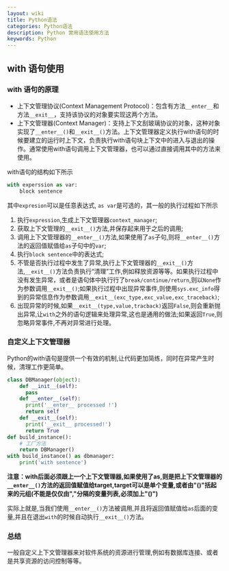 ```yaml
---
layout: wiki
title: Python语法
categories: Python语法
description: Python 常用语法使用方法
keywords: Python
---
```


## with 语句使用

### with 语句的原理
+ 上下文管理协议(Context Management Protocol)：包含有方法`__enter__`和方法`__exit__`，支持该协议的对象要实现这两个方法。
+ 上下文管理器(Context Manager)：支持上下文刮玻璃协议的对象，这种对象实现了`__enter__()`和`__exit__()`方法。上下文管理器定义执行with语句的时候要建立的运行时上下文，负责执行with语句块上下文中的进入与退出的操作。通常使用with语句调用上下文管理器，也可以通过直接调用其中的方法来使用。

with语句的结构如下所示
```python
with experssion as var:
    block sentence
```
其中`expresion`可以是任意表达式, `as var`是可选的，其一般的执行过程如下所示
1. 执行`expression`,生成上下文管理器`context_manager`;
2. 获取上下文管理的`__exit__()`方法,并保存起来用于之后的调用;
3. 调用上下文管理器的`__enter__()`方法,如果使用了`as`子句,则将`__enter__()`方法的返回值赋值给`as`子句中的`var`;
4. 执行`block sentence`中的表达式;
5. 不管是否执行过程中发生了异常,执行上下文管理器的`__exit__()`方法,`__exit__()`方法负责执行“清理”工作,例如释放资源等等。如果执行过程中没有发生异常，或者是语句体中执行行了`break/continue/return`,则以`None`作为参数调用`__exit__()`;如果执行过程中出现异常事件,则使用`sys.exc_info`得到的异常信息作为参数调用`__exit__(exc_type,exc_value,exc_traceback)`;
6. 出现异常的时候,如果`__exit__(type,value,tracback)`返回`False`,则会重新抛出异常,让`with`之外的语句逻辑来处理异常,这也是通用的做法;如果返回`True`,则忽略异常事件,不再对异常进行处理。

### 自定义上下文管理器
Python的with语句是提供一个有效的机制,让代码更加简练，同时在异常产生时候，清理工作更简单。
```python
class DBManager(object):
    def __init__(self):
      pass
    def __enter__(self):
      print('__enter__ processed !')
      return self
    def __exit__(self):
      print('__exit__ processed!')
      return True
def build_instance():
    # 工厂方法
    return DBManager()
with build_instance() as dbmanager:
    print('with sentence')
```
**注意：with后面必须跟上一个上下文管理器,如果使用了as,则是把上下文管理器的`__enter__()`方法的返回值赋值给target,target可以是单个变量,或者由"()"括起来的元组(不能是仅仅由","分隔的变量列表,必须加上"()")**

实际上就是,当我们使用`__enter__()`方法被调用,并且将返回值赋值给`as`后面的变量,并且在退出`with`的时候自动执行`__exit__()`方法。

### 总结
一般自定义上下文管理器来对软件系统的资源进行管理,例如有数据库连接、或者是共享资源的访问控制等等。


